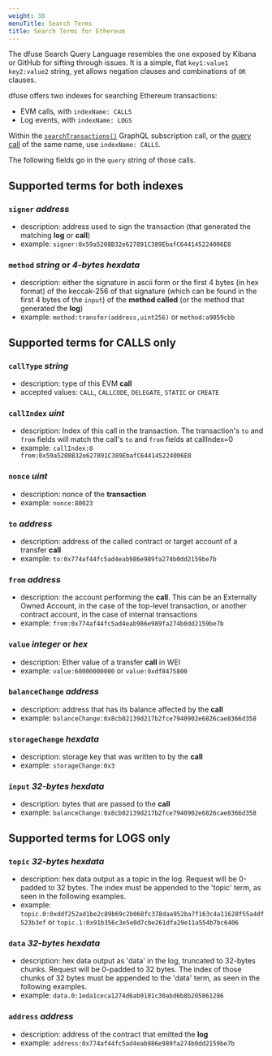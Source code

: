 ```yaml
---
weight: 30
menuTitle: Search Terms
title: Search Terms for Ethereum
---
```

The dfuse Search Query Language resembles the one exposed by Kibana or GitHub for sifting through issues. It is a simple, flat `key1:value1 key2:value2` string, yet allows negation clauses and combinations of `OR` clauses.

dfuse offers two indexes for searching Ethereum transactions:

 * EVM calls, with `indexName: CALLS`
 * Log events, with `indexName: LOGS`

 
Within the
[`searchTransactions()`](/reference/ethereum/graphql#subscription-searchtransactions)
GraphQL subscription call, or the
[query call](/reference/ethereum/graphql#query-searchtransactions) of
the same name, use `indexName: CALLS`.

The following fields go in the `query`  string of those calls.

## Supported terms for both indexes

### `signer` _address_

* description: address used to sign the transaction (that generated the matching **log** or **call**)
* example: `signer:0x59a5208B32e627891C389EbafC644145224006E8`

### `method` _string_ or _4-bytes hexdata_

* description: either the signature in ascii form or the first 4 bytes (in hex format) of the keccak-256 of that signature (which can be found in the first 4 bytes of the `input`) of the **method called** (or the method that generated the **log**)
* example: `method:transfer(address,uint256)` or `method:a9059cbb`


## Supported terms for CALLS only

### `callType` _string_

* description: type of this EVM **call**
* accepted values: `CALL`, `CALLCODE`, `DELEGATE`, `STATIC` or `CREATE`

### `callIndex` _uint_

* description: Index of this call in the transaction. The transaction's `to` and `from` fields will match the call's `to` and `from` fields at callIndex=0
* example: `callIndex:0 from:0x59a5208B32e627891C389EbafC644145224006E8`


### `nonce` _uint_

* description: nonce of the **transaction**
* example: `nonce:80023`

### `to` _address_

* description: address of the called contract or target account of a transfer **call**
* example: `to:0x774af44fc5ad4eab986e989fa274b0dd2159be7b`

### `from` _address_

* description: the account performing the **call**. This can be an Externally Owned Account, in the case of the top-level transaction, or another contract account, in the case of internal transactions
* example: `from:0x774af44fc5ad4eab986e989fa274b0dd2159be7b`

### `value` _integer_ or _hex_

* description: Ether value of a transfer **call** in WEI
* example: `value:60000000000` or `value:0xdf8475800`

### `balanceChange` _address_

* description: address that has its balance affected by the **call**
* example: `balanceChange:0x8cb02139d217b2fce7940902e6826cae8366d358`

### `storageChange` _hexdata_

* description: storage key that was written to by the **call**
* example: `storageChange:0x3`

### `input` _32-bytes hexdata_

* description: bytes that are passed to the **call**
* example: `balanceChange:0x8cb02139d217b2fce7940902e6826cae8366d358`

## Supported terms for LOGS only

### `topic` _32-bytes hexdata_

* description: hex data output as a topic in the log. Request will be 0-padded to 32 bytes. The index must be appended to the 'topic' term, as seen in the following examples.
* example: `topic.0:0xddf252ad1be2c89b69c2b068fc378daa952ba7f163c4a11628f55a4df523b3ef` or `topic.1:0x91b356c3e5e0d7cbe261dfa29e11a554b7bc6406`

### `data` _32-bytes hexdata_

* description: hex data output as 'data' in the log, truncated to 32-bytes chunks. Request will be 0-padded to 32 bytes. The index of those chunks of 32 bytes must be appended to the 'data' term, as seen in the following examples.
* example: `data.0:1eda1ceca1274d6ab9101c30abd6b8b205861286`

### `address` _address_

* description: address of the contract that emitted the **log**
* example: `address:0x774af44fc5ad4eab986e989fa274b0dd2159be7b`
